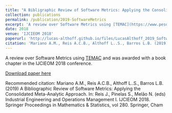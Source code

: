 ```yaml
---
title: "A Bibligraphic Review of Software Metrics: Applying the Consolidated Meta-Analytic Approach"
collection: publications
permalink: /publication/2019-SoftwareMetrics
excerpt: 'A review over Software Metrics using [TEMAC](https://www.pesquisatemac.com/) and was awarded with a book chapter in the IJCIEOM 2018 conference.'
date: 2018
venue: 'IJCIEOM 2018'
paperurl: 'http://lucas-althoff.github.io/files/LucasAlthoff_2019_SoftwareMetrics.pdf'
citation: 'Mariano A.M., Reis A.C.B., Althoff L..S., Barros L.B. (2019) A Bibliographic Review of Software Metrics: Applying the Consolidated Meta-Analytic Approach. In: Reis J., Pinelas S., Melão N. (eds) Industrial Engineering and Operations Management I. IJCIEOM 2018. Springer Proceedings in Mathematics & Statistics, vol 280. Springer, Cham'
---
```

A review over Software Metrics using [TEMAC](https://www.pesquisatemac.com/) and was awarded with a book chapter in the IJCIEOM 2018 conference.

[Download paper here](http://lucas-althoff.github.io/files/LucasAlthoff_2019_SoftwareMetrics.pdf)

Recommended citation: Mariano A.M., Reis A.C.B., Althoff L..S., Barros L.B. (2019) A Bibliographic Review of Software Metrics: Applying the Consolidated Meta-Analytic Approach. In: Reis J., Pinelas S., Melão N. (eds) Industrial Engineering and Operations Management I. IJCIEOM 2018. Springer Proceedings in Mathematics & Statistics, vol 280. Springer, Cham